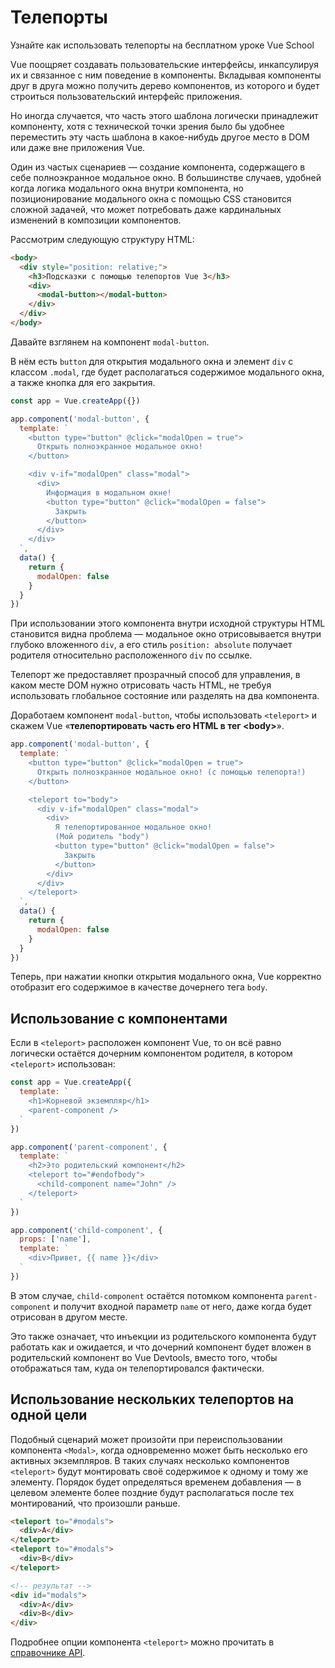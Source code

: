 # Телепорты

<VideoLesson href="https://vueschool.io/lessons/vue-3-teleport?friend=vuejs" title="Узнайте как использовать телепорты на бесплатном уроке Vue School">Узнайте как использовать телепорты на бесплатном уроке Vue School</VideoLesson>

Vue поощряет создавать пользовательские интерфейсы, инкапсулируя их и связанное с ним поведение в компоненты. Вкладывая компоненты друг в друга можно получить дерево компонентов, из которого и будет строиться пользовательский интерфейс приложения.

Но иногда случается, что часть этого шаблона логически принадлежит компоненту, хотя с технической точки зрения было бы удобнее переместить эту часть шаблона в какое-нибудь другое место в DOM или даже вне приложения Vue.

Один из частых сценариев — создание компонента, содержащего в себе полноэкранное модальное окно. В большинстве случаев, удобней когда логика модального окна внутри компонента, но позиционирование модального окна с помощью CSS становится сложной задачей, что может потребовать даже кардинальных изменений в композиции компонентов.

Рассмотрим следующую структуру HTML:

```html
<body>
  <div style="position: relative;">
    <h3>Подсказки с помощью телепортов Vue 3</h3>
    <div>
      <modal-button></modal-button>
    </div>
  </div>
</body>
```

Давайте взглянем на компонент `modal-button`.

В нём есть `button` для открытия модального окна и элемент `div` с классом `.modal`, где будет располагаться содержимое модального окна, а также кнопка для его закрытия.

```js
const app = Vue.createApp({})

app.component('modal-button', {
  template: `
    <button type="button" @click="modalOpen = true">
      Открыть полноэкранное модальное окно!
    </button>

    <div v-if="modalOpen" class="modal">
      <div>
        Информация в модальном окне!
        <button type="button" @click="modalOpen = false">
          Закрыть
        </button>
      </div>
    </div>
  `,
  data() {
    return {
      modalOpen: false
    }
  }
})
```

При использовании этого компонента внутри исходной структуры HTML становится видна проблема — модальное окно отрисовывается внутри глубоко вложенного `div`, а его стиль `position: absolute` получает родителя относительно расположенного `div` по ссылке.

Телепорт же предоставляет прозрачный способ для управления, в каком месте DOM нужно отрисовать часть HTML, не требуя использовать глобальное состояние или разделять на два компонента.

Доработаем компонент `modal-button`, чтобы использовать `<teleport>` и скажем Vue «**телепортировать часть его HTML в тег \<body\>**».

```js
app.component('modal-button', {
  template: `
    <button type="button" @click="modalOpen = true">
      Открыть полноэкранное модальное окно! (с помощью телепорта!)
    </button>

    <teleport to="body">
      <div v-if="modalOpen" class="modal">
        <div>
          Я телепортированное модальное окно!
          (Мой родитель "body")
          <button type="button" @click="modalOpen = false">
            Закрыть
          </button>
        </div>
      </div>
    </teleport>
  `,
  data() {
    return {
      modalOpen: false
    }
  }
})
```

Теперь, при нажатии кнопки открытия модального окна, Vue корректно отобразит его содержимое в качестве дочернего тега `body`.

<common-codepen-snippet title="Телепорты Vue 3" slug="gOPNvjR" tab="js,result" />

## Использование с компонентами

Если в `<teleport>` расположен компонент Vue, то он всё равно логически остаётся дочерним компонентом родителя, в котором `<teleport>` использован:

```js
const app = Vue.createApp({
  template: `
    <h1>Корневой экземпляр</h1>
    <parent-component />
  `
})

app.component('parent-component', {
  template: `
    <h2>Это родительский компонент</h2>
    <teleport to="#endofbody">
      <child-component name="John" />
    </teleport>
  `
})

app.component('child-component', {
  props: ['name'],
  template: `
    <div>Привет, {{ name }}</div>
  `
})
```

В этом случае, `child-component` остаётся потомком компонента `parent-component` и получит входной параметр `name` от него, даже когда  будет отрисован в другом месте.

Это также означает, что инъекции из родительского компонента будут работать как и ожидается, и что дочерний компонент будет вложен в родительский компонент во Vue Devtools, вместо того, чтобы отображаться там, куда он телепортировался фактически.

## Использование нескольких телепортов на одной цели

Подобный сценарий может произойти при переиспользовании компонента `<Modal>`, когда одновременно может быть несколько его активных экземпляров. В таких случаях несколько компонентов `<teleport>` будут монтировать своё содержимое к одному и тому же элементу. Порядок будет определяться временем добавления — в целевом элементе более поздние будут располагаться после тех монтирований, что произошли раньше.

```html
<teleport to="#modals">
  <div>A</div>
</teleport>
<teleport to="#modals">
  <div>B</div>
</teleport>

<!-- результат -->
<div id="modals">
  <div>A</div>
  <div>B</div>
</div>
```

Подробнее опции компонента `<teleport>` можно прочитать в [справочнике API](../api/built-in-components.md#teleport).
